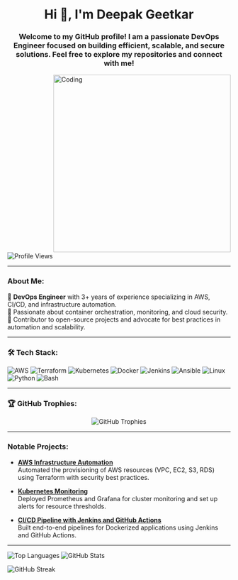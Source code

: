 <h1 align="center">Hi 👋, I'm Deepak Geetkar</h1>
<h3 align="center">Welcome to my GitHub profile! I am a passionate DevOps Engineer focused on building efficient, scalable, and secure solutions. Feel free to explore my repositories and connect with me!</h3>

<img align="right" alt="Coding" width="400" src="https://media.tenor.com/rePDfDWO3XoAAAAd/hacking.gif">

<p align="left">
  <img src="https://komarev.com/ghpvc/?username=bgeetkar&label=Profile%20views&color=0e75b6&style=flat" alt="Profile Views" />
</p>

---

### About Me:
🔹 **DevOps Engineer** with 3+ years of experience specializing in AWS, CI/CD, and infrastructure automation.  
🔹 Passionate about container orchestration, monitoring, and cloud security.  
🔹 Contributor to open-source projects and advocate for best practices in automation and scalability.  

---

### 🛠️ Tech Stack:
![AWS](https://img.shields.io/badge/AWS-%23FF9900.svg?style=flat&logo=amazon-aws&logoColor=white)
![Terraform](https://img.shields.io/badge/Terraform-%23623CE4.svg?style=flat&logo=terraform&logoColor=white)
![Kubernetes](https://img.shields.io/badge/Kubernetes-%23326CE5.svg?style=flat&logo=kubernetes&logoColor=white)
![Docker](https://img.shields.io/badge/Docker-%232496ED.svg?style=flat&logo=docker&logoColor=white)
![Jenkins](https://img.shields.io/badge/Jenkins-%23D24939.svg?style=flat&logo=jenkins&logoColor=white)
![Ansible](https://img.shields.io/badge/Ansible-%23EE0000.svg?style=flat&logo=ansible&logoColor=white)
![Linux](https://img.shields.io/badge/Linux-%23FCC624.svg?style=flat&logo=linux&logoColor=black)
![Python](https://img.shields.io/badge/Python-%233776AB.svg?style=flat&logo=python&logoColor=white)
![Bash](https://img.shields.io/badge/Bash-%234EAA25.svg?style=flat&logo=gnu-bash&logoColor=white)

---

### 🏆 GitHub Trophies:
<p align="center">
  <img src="https://github-profile-trophy.vercel.app/?username=bgeetkar&theme=onedark&margin-w=15" alt="GitHub Trophies" />
</p>

---

### Notable Projects:
- **[AWS Infrastructure Automation](https://github.com/bgeetkar/aws-infra-automation)**  
  Automated the provisioning of AWS resources (VPC, EC2, S3, RDS) using Terraform with security best practices.
  
- **[Kubernetes Monitoring](https://github.com/bgeetkar/k8s-monitoring)**  
  Deployed Prometheus and Grafana for cluster monitoring and set up alerts for resource thresholds.

- **[CI/CD Pipeline with Jenkins and GitHub Actions](https://github.com/bgeetkar/cicd-pipeline)**  
  Built end-to-end pipelines for Dockerized applications using Jenkins and GitHub Actions.

---

<p>
  <img align="left" src="https://github-readme-stats.vercel.app/api/top-langs?username=bgeetkar&show_icons=true&locale=en&layout=compact" alt="Top Languages" />
</p>

<p>
  <img align="center" src="https://github-readme-stats.vercel.app/api?username=bgeetkar&show_icons=true&locale=en" alt="GitHub Stats" />
</p>

<p>
  <img align="center" src="https://github-readme-streak-stats.herokuapp.com/?user=bgeetkar&" alt="GitHub Streak" />
</p>

